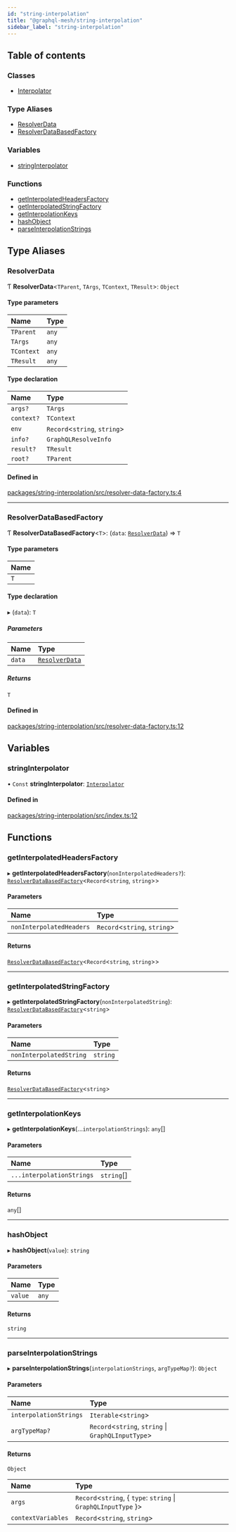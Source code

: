 ```yaml
---
id: "string-interpolation"
title: "@graphql-mesh/string-interpolation"
sidebar_label: "string-interpolation"
---
```


## Table of contents

### Classes

- [Interpolator](/docs/api/classes/string_interpolation_src.Interpolator)

### Type Aliases

- [ResolverData](string_interpolation_src#resolverdata)
- [ResolverDataBasedFactory](string_interpolation_src#resolverdatabasedfactory)

### Variables

- [stringInterpolator](string_interpolation_src#stringinterpolator)

### Functions

- [getInterpolatedHeadersFactory](string_interpolation_src#getinterpolatedheadersfactory)
- [getInterpolatedStringFactory](string_interpolation_src#getinterpolatedstringfactory)
- [getInterpolationKeys](string_interpolation_src#getinterpolationkeys)
- [hashObject](string_interpolation_src#hashobject)
- [parseInterpolationStrings](string_interpolation_src#parseinterpolationstrings)

## Type Aliases

### ResolverData

Ƭ **ResolverData**<`TParent`, `TArgs`, `TContext`, `TResult`\>: `Object`

#### Type parameters

| Name | Type |
| :------ | :------ |
| `TParent` | `any` |
| `TArgs` | `any` |
| `TContext` | `any` |
| `TResult` | `any` |

#### Type declaration

| Name | Type |
| :------ | :------ |
| `args?` | `TArgs` |
| `context?` | `TContext` |
| `env` | `Record`<`string`, `string`\> |
| `info?` | `GraphQLResolveInfo` |
| `result?` | `TResult` |
| `root?` | `TParent` |

#### Defined in

[packages/string-interpolation/src/resolver-data-factory.ts:4](https://github.com/Urigo/graphql-mesh/blob/master/packages/string-interpolation/src/resolver-data-factory.ts#L4)

___

### ResolverDataBasedFactory

Ƭ **ResolverDataBasedFactory**<`T`\>: (`data`: [`ResolverData`](string_interpolation_src#resolverdata)) => `T`

#### Type parameters

| Name |
| :------ |
| `T` |

#### Type declaration

▸ (`data`): `T`

##### Parameters

| Name | Type |
| :------ | :------ |
| `data` | [`ResolverData`](string_interpolation_src#resolverdata) |

##### Returns

`T`

#### Defined in

[packages/string-interpolation/src/resolver-data-factory.ts:12](https://github.com/Urigo/graphql-mesh/blob/master/packages/string-interpolation/src/resolver-data-factory.ts#L12)

## Variables

### stringInterpolator

• `Const` **stringInterpolator**: [`Interpolator`](/docs/api/classes/string_interpolation_src.Interpolator)

#### Defined in

[packages/string-interpolation/src/index.ts:12](https://github.com/Urigo/graphql-mesh/blob/master/packages/string-interpolation/src/index.ts#L12)

## Functions

### getInterpolatedHeadersFactory

▸ **getInterpolatedHeadersFactory**(`nonInterpolatedHeaders?`): [`ResolverDataBasedFactory`](string_interpolation_src#resolverdatabasedfactory)<`Record`<`string`, `string`\>\>

#### Parameters

| Name | Type |
| :------ | :------ |
| `nonInterpolatedHeaders` | `Record`<`string`, `string`\> |

#### Returns

[`ResolverDataBasedFactory`](string_interpolation_src#resolverdatabasedfactory)<`Record`<`string`, `string`\>\>

___

### getInterpolatedStringFactory

▸ **getInterpolatedStringFactory**(`nonInterpolatedString`): [`ResolverDataBasedFactory`](string_interpolation_src#resolverdatabasedfactory)<`string`\>

#### Parameters

| Name | Type |
| :------ | :------ |
| `nonInterpolatedString` | `string` |

#### Returns

[`ResolverDataBasedFactory`](string_interpolation_src#resolverdatabasedfactory)<`string`\>

___

### getInterpolationKeys

▸ **getInterpolationKeys**(...`interpolationStrings`): `any`[]

#### Parameters

| Name | Type |
| :------ | :------ |
| `...interpolationStrings` | `string`[] |

#### Returns

`any`[]

___

### hashObject

▸ **hashObject**(`value`): `string`

#### Parameters

| Name | Type |
| :------ | :------ |
| `value` | `any` |

#### Returns

`string`

___

### parseInterpolationStrings

▸ **parseInterpolationStrings**(`interpolationStrings`, `argTypeMap?`): `Object`

#### Parameters

| Name | Type |
| :------ | :------ |
| `interpolationStrings` | `Iterable`<`string`\> |
| `argTypeMap?` | `Record`<`string`, `string` \| `GraphQLInputType`\> |

#### Returns

`Object`

| Name | Type |
| :------ | :------ |
| `args` | `Record`<`string`, { `type`: `string` \| `GraphQLInputType`  }\> |
| `contextVariables` | `Record`<`string`, `string`\> |
